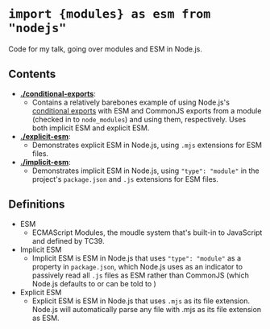 # `import {modules} as esm from "nodejs"`

Code for my talk, going over modules and ESM in Node.js.

## Contents

- [**./conditional-exports**](./conditional-exports):
  - Contains a relatively barebones example of using Node.js's [conditional exports](https://nodejs.org/api/esm.html#esm_conditional_exports) with ESM and CommonJS exports from a module (checked in to `node_modules`) and using them, respectively. Uses both implicit ESM and explicit ESM.
- [**./explicit-esm**](./explicit-esm):
  - Demonstrates explicit ESM in Node.js, using `.mjs` extensions for ESM files.
- [**./implicit-esm**](./implicit-esm):
  - Demonstrates implicit ESM in Node.js, using `"type": "module"` in the project's `package.json` and `.js` extensions for ESM files.

## Definitions

- ESM
  - ECMAScript Modules, the moudle system that's built-in to JavaScript and defined by TC39.
- Implicit ESM
  - Implicit ESM is ESM in Node.js that uses `"type": "module"` as a property in `package.json`, which Node.js uses as an indicator to passively read all `.js` files as ESM rather than CommonJS (which Node.js defaults to or can be told to )
- Explicit ESM
  - Explicit ESM is ESM in Node.js that uses `.mjs` as its file extension. Node.js will automatically parse any file with .mjs as its file extension as ESM.